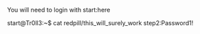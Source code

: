 You will need to login with start:here


start@Tr0ll3:~$ cat redpill/this_will_surely_work 
step2:Password1!
